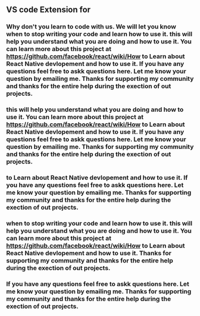 
## VS code Extension for

### Why don't you learn to code with us. We will let you know when to stop writing your code and learn how to use it. this will help you understand what you are doing and how to use it. You can learn more about this project at https://github.com/facebook/react/wiki/How to Learn about React Native devlopement and how to use it. If you have any questions feel free to askk questions here. Let me know your question by emailing me. Thanks for supporting my community and thanks for the entire help during the exection of out projects. 
### this will help you understand what you are doing and how to use it. You can learn more about this project at https://github.com/facebook/react/wiki/How to Learn about React Native devlopement and how to use it. If you have any questions feel free to askk questions here. Let me know your question by emailing me. Thanks for supporting my community and thanks for the entire help during the exection of out projects. 
### to Learn about React Native devlopement and how to use it. If you have any questions feel free to askk questions here. Let me know your question by emailing me. Thanks for supporting my community and thanks for the entire help during the exection of out projects. 
###  when to stop writing your code and learn how to use it. this will help you understand what you are doing and how to use it. You can learn more about this project at https://github.com/facebook/react/wiki/How to Learn about React Native devlopement and how to use it. Thanks for supporting my community and thanks for the entire help during the exection of out projects. 
###  If you have any questions feel free to askk questions here. Let me know your question by emailing me. Thanks for supporting my community and thanks for the entire help during the exection of out projects. 